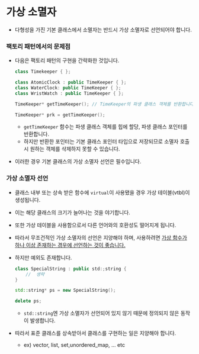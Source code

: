 # 가상 소멸자

* 다형성을 가진 기본 클래스에서 소멸자는 반드시 가상 소멸자로 선언되어야 합니다.

### 팩토리 패턴에서의 문제점

* 다음은 팩토리 패턴의 구현을 간략화한 것입니다.

  ```c++
  class Timekeeper { };
  
  class AtomicClock : public TimeKeeper { };
  class WaterClock: public TimeKeeper { };
  class WristWatch : public TimeKeeper { };
  
  TimeKeeper* getTimeKeeper(); // TimeKeeper의 파생 클래스 객체를 반환합니다.
  
  TimeKeeper* prk = getTimeKeeper();
  ```

  * `getTimeKeeper` 함수는 파생 클래스 객체를 힙에 할당, 파생 클래스 포인터를 반환합니다.
  * 하지만 반환한 포인터는 기본 클래스 포인터 타입으로 저장되므로 소멸자 호출 시 원하는 객체를 삭제하지 못할 수 있습니다.

* 이러한 경우 기본 클래스의 가상 소멸자 선언은 필수입니다.

### 가상 소멸자 선언

* 클래스 내부 또는 상속 받은 함수에 `virtual`이 사용됐을 경우 가상 테이블(vtbl)이 생성됩니다.

* 이는 해당 클래스의 크기가 늘어나는 것을 야기합니다.

* 또한 가상 테이블을 사용함으로서 다른 언어와의 호환성도 떨어지게 됩니다.

* 따라서 무조건적인 가상 소멸자의 선언은 지양해야 하며, 사용하려면 <u>가상 함수가 하나 이상 존재하는 경우에 선언하는 것이 좋습니다.</u>

* 하지만 예외도 존재합니다.

  ```c++
  class SpecialString : public std:;string {
      //  생략
  }
  
  std::string* ps = new SpecialString();
  
  delete ps; 
  ```

  * `std::string`엔 가상 소멸자가 선언되어 있지 않기 때문에 정의되지 않은 동작이 발생합니다.

* 따라서 표준 클래스를 상속받아서 클래스를 구현하는 일은 지양해야 합니다.

  * ex) vector, list, set,unordered_map, ... etc